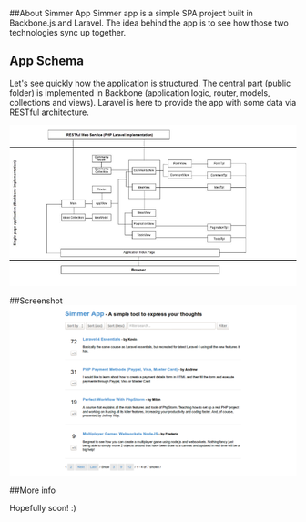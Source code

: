 ##About Simmer App
Simmer app is a simple SPA project built in Backbone.js and Laravel. The idea behind the app is to see how those two technologies sync up together.   

## App Schema

Let's see quickly how the application is structured. The central part (public folder) is implemented in Backbone (application logic, router, models, collections and views). Laravel is here to provide the app with some data via RESTful architecture.

![alt text](schema.jpg "Application structure") 

##Screenshot
![alt text](simmerapp.png "Application screenshot") 

##More info

Hopefully soon! :)